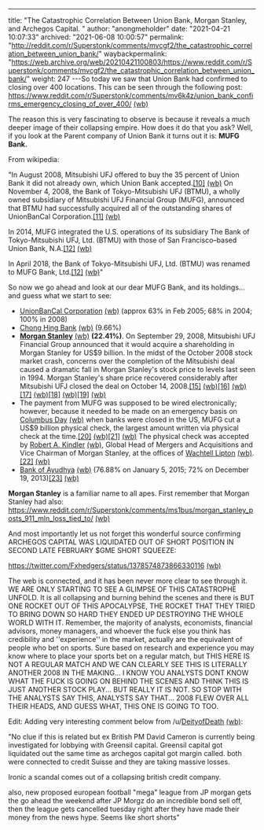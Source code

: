 ---
title: "The Catastrophic Correlation Between Union Bank, Morgan Stanley, and Archegos Capital. "
author: "anongmeholder"
date: "2021-04-21 10:07:33"
archived: "2021-06-08 10:00:57"
permalink: "http://reddit.com/r/Superstonk/comments/mvcgf2/the_catastrophic_correlation_between_union_bank/"
waybackpermalink: "https://web.archive.org/web/20210421100803/https://www.reddit.com/r/Superstonk/comments/mvcgf2/the_catastrophic_correlation_between_union_bank/"
weight: 247
---So today we saw that Union Bank had confirmed to closing over 400 locations. This can be seen through the following post: <https://www.reddit.com/r/Superstonk/comments/mv6k4z/union_bank_confirms_emergency_closing_of_over_400/> [(wb)](https://web.archive.org/web/20210421122155/https://i.redd.it/lnf1yrwxvfu61.jpg)


The reason this is very fascinating to observe is because it reveals a much deeper image of their collapsing empire. How does it do that you ask? Well, if you look at the Parent company of Union Bank it turns out it is: **MUFG Bank.**


From wikipedia:


"In August 2008, Mitsubishi UFJ offered to buy the 35 percent of Union Bank it did not already own, which Union Bank accepted.[[10]](https://en.wikipedia.org/wiki/MUFG_Union_Bank#cite_note-10) [(wb)](https://web.archive.org/web/20210503010814/https://en.wikipedia.org/wiki/MUFG_Union_Bank) On November 4, 2008, the Bank of Tokyo-Mitsubishi UFJ (BTMU), a wholly owned subsidiary of Mitsubishi UFJ Financial Group (MUFG), announced that BTMU had successfully acquired all of the outstanding shares of UnionBanCal Corporation.[[11]](https://en.wikipedia.org/wiki/MUFG_Union_Bank#cite_note-11) [(wb)](https://web.archive.org/web/20210503010814/https://en.wikipedia.org/wiki/MUFG_Union_Bank)


In 2014, MUFG integrated the U.S. operations of its subsidiary The Bank of Tokyo-Mitsubishi UFJ, Ltd. (BTMU) with those of San Francisco–based Union Bank, N.A.[[12]](https://en.wikipedia.org/wiki/MUFG_Union_Bank#cite_note-MUFGAmericas-12) [(wb)](https://web.archive.org/web/20210503010814/https://en.wikipedia.org/wiki/MUFG_Union_Bank)


In April 2018, the Bank of Tokyo-Mitsubishi UFJ, Ltd. (BTMU) was renamed to MUFG Bank, Ltd.[[12]](https://en.wikipedia.org/wiki/MUFG_Union_Bank#cite_note-MUFGAmericas-12) [(wb)](https://web.archive.org/web/20210503010814/https://en.wikipedia.org/wiki/MUFG_Union_Bank)"


So now we go ahead and look at our dear MUFG Bank, and its holdings... and guess what we start to see:


* [UnionBanCal Corporation](https://en.wikipedia.org/wiki/UnionBanCal_Corporation) [(wb)](https://web.archive.org/web/20210421101029/https://en.wikipedia.org/wiki/UnionBanCal_Corporation) (approx 63% in Feb 2005; 68% in 2004; 100% in 2008)
* [Chong Hing Bank](https://en.wikipedia.org/wiki/Chong_Hing_Bank) [(wb)](https://web.archive.org/web/20210421101028/https://en.wikipedia.org/wiki/Chong_Hing_Bank) (9.66%)
* [**Morgan Stanley**](https://en.wikipedia.org/wiki/Morgan_Stanley) [(wb)](https://web.archive.org/web/20210421183139/https://en.wikipedia.org/wiki/Morgan_Stanley) **(22.41%)**. On September 29, 2008, Mitsubishi UFJ Financial Group announced that it would acquire a shareholding in Morgan Stanley for US$9 billion. In the midst of the October 2008 stock market crash, concerns over the completion of the Mitsubishi deal caused a dramatic fall in Morgan Stanley's stock price to levels last seen in 1994. Morgan Stanley's share price recovered considerably after Mitsubishi UFJ closed the deal on October 14, 2008.[[15]](https://en.wikipedia.org/wiki/MUFG_Bank#cite_note-MS-TMSF-01-15) [(wb)](https://web.archive.org/web/20210317182838/https://en.wikipedia.org/wiki/MUFG_Bank)[[16]](https://en.wikipedia.org/wiki/MUFG_Bank#cite_note-MS-TMSF-02-16) [(wb)](https://web.archive.org/web/20210317182838/https://en.wikipedia.org/wiki/MUFG_Bank)[[17]](https://en.wikipedia.org/wiki/MUFG_Bank#cite_note-MS-TMSF-03-17) [(wb)](https://web.archive.org/web/20210317182838/https://en.wikipedia.org/wiki/MUFG_Bank)[[18]](https://en.wikipedia.org/wiki/MUFG_Bank#cite_note-MS-TMSF-04-18) [(wb)](https://web.archive.org/web/20210317182838/https://en.wikipedia.org/wiki/MUFG_Bank)[[19]](https://en.wikipedia.org/wiki/MUFG_Bank#cite_note-MS-TMSF-05-19) [(wb)](https://web.archive.org/web/20210317182838/https://en.wikipedia.org/wiki/MUFG_Bank)
* The payment from MUFG was supposed to be wired electronically; however, because it needed to be made on an emergency basis on [Columbus Day](https://en.wikipedia.org/wiki/Columbus_Day#United_States_observance) [(wb)](https://web.archive.org/web/20210418063223/http://en.wikipedia.org/wiki/Columbus_Day) when banks were closed in the US, MUFG cut a US$9 billion physical check, the largest amount written via physical check at the time.[[20]](https://en.wikipedia.org/wiki/MUFG_Bank#cite_note-20) [(wb)](https://web.archive.org/web/20210317182838/https://en.wikipedia.org/wiki/MUFG_Bank)[[21]](https://en.wikipedia.org/wiki/MUFG_Bank#cite_note-21) [(wb)](https://web.archive.org/web/20210317182838/https://en.wikipedia.org/wiki/MUFG_Bank) The physical check was accepted by [Robert A. Kindler](https://en.wikipedia.org/wiki/Robert_A._Kindler) [(wb)](https://web.archive.org/web/20210421101027/https://en.wikipedia.org/wiki/Robert_A._Kindler), Global Head of Mergers and Acquisitions and Vice Chairman of Morgan Stanley, at the offices of [Wachtell Lipton](https://en.wikipedia.org/wiki/Wachtell,_Lipton,_Rosen_%26_Katz) [(wb)](https://web.archive.org/web/20210501235843/https://en.wikipedia.org/wiki/Wachtell,_Lipton,_Rosen_%26_Katz).[[22]](https://en.wikipedia.org/wiki/MUFG_Bank#cite_note-22) [(wb)](https://web.archive.org/web/20210317182838/https://en.wikipedia.org/wiki/MUFG_Bank)
* [Bank of Ayudhya](https://en.wikipedia.org/wiki/Bank_of_Ayudhya) [(wb)](https://web.archive.org/web/20210225035604/https://en.wikipedia.org/wiki/Bank_of_Ayudhya) (76.88% on January 5, 2015; 72% on December 19, 2013)[[23]](https://en.wikipedia.org/wiki/MUFG_Bank#cite_note-23) [(wb)](https://web.archive.org/web/20210317182838/https://en.wikipedia.org/wiki/MUFG_Bank)


**Morgan Stanley** is a familiar name to all apes. First remember that Morgan Stanley had also: <https://www.reddit.com/r/Superstonk/comments/ms1bus/morgan_stanley_posts_911_mln_loss_tied_to/> [(wb)](https://web.archive.org/web/20210416150447/https://i.redd.it/rb7ea6ffvit61.jpg)


And most importantly let us not forget this wonderful source confirming ARCHEGOS CAPITAL WAS LIQUIDATED OUT OF SHORT POSITION IN SECOND LATE FEBRUARY $GME SHORT SQUEEZE:


<https://twitter.com/Fxhedgers/status/1378574873866330116> [(wb)](https://web.archive.org/web/20210404061903/https://twitter.com/Fxhedgers/status/1378574873866330116)


The web is connected, and it has been never more clear to see through it. WE ARE ONLY STARTING TO SEE A GLIMPSE OF THIS CATASTROPHE UNFOLD. It is all collapsing and burning behind the scenes and there is BUT ONE ROCKET OUT OF THIS APOCALYPSE, THE ROCKET THAT THEY TRIED TO BRING DOWN SO HARD THEY ENDED UP DESTROYING THE WHOLE WORLD WITH IT. Remember, the majority of analysts, economists, financial advisors, money managers, and whoever the fuck else you think has credibility and ''experience'' in the market, actually are the equivalent of people who bet on sports. Sure based on research and experience you may know where to place your sports bet on a regular match, but THIS HERE IS NOT A REGULAR MATCH AND WE CAN CLEARLY SEE THIS IS LITERALLY ANOTHER 2008 IN THE MAKING... I KNOW YOU ANALYSTS DONT KNOW WHAT THE FUCK IS GOING ON BEHIND THE SCENES AND THINK THIS IS JUST ANOTHER STOCK PLAY... BUT REALLY IT IS NOT. SO STOP WITH THE ANALYSTS SAY THIS, ANALYSTS SAY THAT... 2008 FLEW OVER ALL THEIR HEADS, AND GUESS WHAT, THIS ONE IS GOING TO TOO.


Edit: Adding very interesting comment below from /u/[DeityofDeath](https://www.reddit.com/user/DeityofDeath/) [(wb)](https://web.archive.org/web/20130904001310/http://www.reddit.com:80/user/DeityofDeath): 


"No clue if this is related but ex British PM David Cameron is currently being investigated for lobbying with Greensil capital. Greensil capital got liquidated out the same time as archegos capital got margin called. both were connected to credit Suisse and they are taking massive losses.  

Ironic a scandal comes out of a collapsing british credit company.


also, new proposed european football "mega" league from JP morgan gets the go ahead the weekend after JP Morgz do an incredible bond sell off, then the league gets cancelled tuesday right after they have made their money from the news hype. Seems like short shorts"

